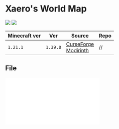 # Xaero's World Map

![](https://chocolateminecraft.com/images/worldmapbanner.png)
![](https://media.forgecdn.net/attachments/248/985/2czdn3k.jpg)

| Minecraft ver | Ver      | Source                                                                                                                           | Repo |
| ------------- | -------- | -------------------------------------------------------------------------------------------------------------------------------- | ---- |
| `1.21.1`      | `1.39.0` | [CurseForge](https://www.curseforge.com/minecraft/mc-mods/xaeros-world-map)<br>[Modirinth](https://modrinth.com/mod/xaeros-minimap) | //   |

## File
![XaerosWorldMap_1.39.0_NeoForge_1.21](../src/mods/XaerosWorldMap_1.39.0_NeoForge_1.21.jar)